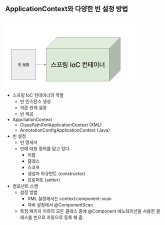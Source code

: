 ## ApplicationContext와 다양한 빈 설정 방법
![](./img1.png)

- 스프링 IoC 컨테이너의 역할
    * 빈 인스턴스 생성
    * 의존 관계 설정
    * 빈 제공
- AppcliationContext
    * ClassPathXmlApplicationContext (XML)
    * AnnotationConfigApplicationContext (Java)
- 빈 설정
    * 빈 명세서
    * 빈에 대한 정의를 담고 있다.
        * 이름
        * 클래스
        * 스코프
        * 생성자 아규먼트 (constructor)
        * 프로퍼트 (setter)
- 컴포넌트 스캔
    * 설정 방법
        * XML 설정에서는 context:component-scan
        * 자바 설정에서 @ComponentScan
    * 특정 패키지 이하의 모든 클래스 중에 @Component 애노테이션을 사용한 클래스를 빈으로 자동으로 등록 해 줌.